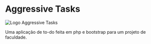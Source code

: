 # Aggressive Tasks

![Logo Aggressive Tasks](https://i.imgur.com/Vmi4oQ1.png)

Uma aplicação de to-do feita em php e bootstrap para um projeto de faculdade.
